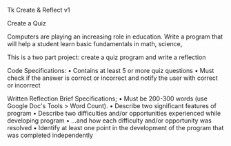 Tk Create & Reflect v1

Create a Quiz

Computers are playing an increasing role in education.
Write a program that will help a student learn basic fundamentals in math, science, 

This is a two part project: create a quiz program and write a reflection

Code Specifications:
	•	Contains at least 5 or more quiz questions
	•	Must check if the answer is correct or incorrect and notify the user with correct or incorrect

Written Reflection Brief Specifications;
	•	Must be 200-300 words (use Google Doc's Tools > Word Count). 
	•	Describe two significant features of program
	•	Describe two difficulties and/or opportunities experienced while developing program
	•	...and how each difficulty and/or opportunity was resolved
	•	Identify at least one point in the development of the program that was completed independently

